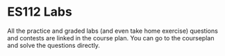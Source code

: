 # ES112 Labs

All the practice and graded labs (and even take home exercise) questions and contests are linked in the course plan. You can go to the courseplan and solve the questions directly.

